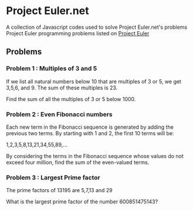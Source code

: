 # Project Euler.net

A collection of Javascript codes used to solve Project Euler.net's problems
Project Euler programming problems listed on [Project Euler](https://projecteuler.net)

## Problems

### Problem 1 : Multiples of 3 and 5
If we list all natural numbers below 10 that are multiples of 3 or 5, we get 3,5,6, and 9. The sum of these multiples is 23.

Find the sum of all the multiples of 3 or 5 below 1000.

### Problem 2 : Even Fibonacci numbers
Each new term in the Fibonacci sequence is generated by adding the previous two terms. By starting with 1 and 2, the first 10 terms will be:

1,2,3,5,8,13,21,34,55,89,...

By considering the terms in the Fibonacci sequence whose values do not exceed four million, find the sum of the even-valued terms.

### Problem 3 : Largest Prime factor
The prime factors of 13195 are 5,7,13 and 29

What is the largest prime factor of the number 600851475143?
